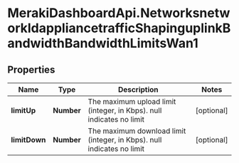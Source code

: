 # MerakiDashboardApi.NetworksnetworkIdappliancetrafficShapinguplinkBandwidthBandwidthLimitsWan1

## Properties
Name | Type | Description | Notes
------------ | ------------- | ------------- | -------------
**limitUp** | **Number** | The maximum upload limit (integer, in Kbps). null indicates no limit | [optional] 
**limitDown** | **Number** | The maximum download limit (integer, in Kbps). null indicates no limit | [optional] 


